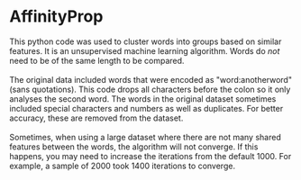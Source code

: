 # AffinityProp
This python code was used to cluster words into groups based on similar features. It is an unsupervised machine learning algorithm.
Words do _not_ need to be of the same length to be compared. \
\
The original data included words that were encoded as "word:anotherword" (sans quotations). This code drops all characters before the colon so it only analyses the second word. The words in the original dataset sometimes included special characters and numbers as well as duplicates. For better accuracy, these are removed from the dataset. \
\
Sometimes, when using a large dataset where there are not many shared features between the words, the algorithm will not converge. If this happens, you may need to increase the iterations from the default 1000. For example, a sample of 2000 took 1400 iterations to converge.
